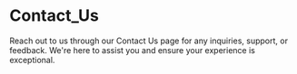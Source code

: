 # Contact_Us
Reach out to us through our Contact Us page for any inquiries, support, or feedback. We're here to assist you and ensure your experience is exceptional.
